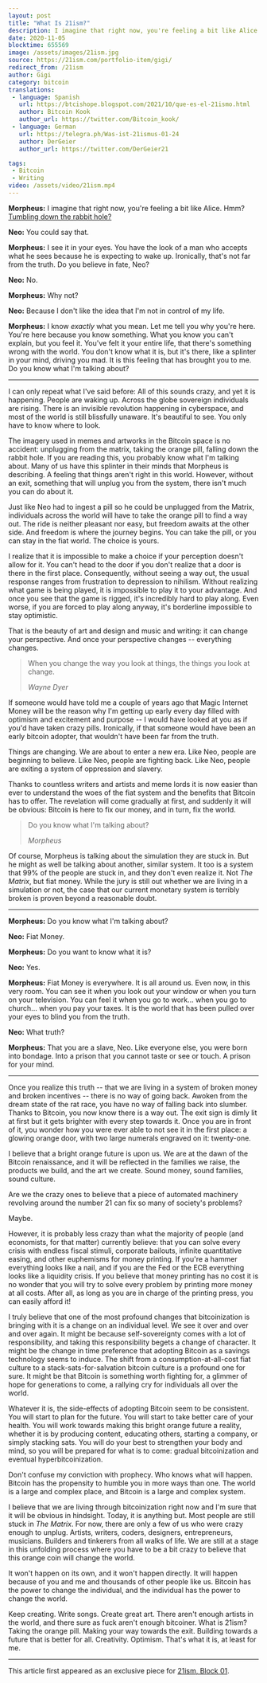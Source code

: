 ```yaml
---
layout: post
title: "What Is 21ism?"
description: I imagine that right now, you're feeling a bit like Alice. Hmm?
date: 2020-11-05
blocktime: 655569
image: /assets/images/21ism.jpg
source: https://21ism.com/portfolio-item/gigi/
redirect_from: /21ism
author: Gigi
category: bitcoin
translations:
 - language: Spanish
   url: https://btcishope.blogspot.com/2021/10/que-es-el-21ismo.html
   author: Bitcoin Kook
   author_url: https://twitter.com/Bitcoin_kook/
 - language: German
   url: https://telegra.ph/Was-ist-21ismus-01-24
   author: DerGeier
   author_url: https://twitter.com/DerGeier21

tags:
 - Bitcoin
 - Writing
video: /assets/video/21ism.mp4
---
```


**Morpheus:**
I imagine that right now, you\'re feeling a bit like Alice. Hmm?
[Tumbling down the rabbit hole?](https://21lessons.com)

**Neo:**
You could say that.

**Morpheus:**
I see it in your eyes. You have the look of a man who accepts what he sees
because he is expecting to wake up. Ironically, that\'s not far from the truth.
Do you believe in fate, Neo?

**Neo:**
No.

**Morpheus:**
Why not?

**Neo:**
Because I don\'t like the idea that I\'m not in control of my life.

**Morpheus:**
I know *exactly* what you mean. Let me tell you why you\'re here.
You\'re here because you know something. What you know you can\'t
explain, but you feel it. You\'ve felt it your entire life, that
there\'s something wrong with the world. You don\'t know what it is, but
it\'s there, like a splinter in your mind, driving you mad. It is this
feeling that has brought you to me. Do you know what I\'m talking
about?

---

I can only repeat what I've said before: All of this sounds crazy, and
yet it is happening. People are waking up. Across the globe sovereign
individuals are rising. There is an invisible revolution happening in
cyberspace, and most of the world is still blissfully unaware. It's
beautiful to see. You only have to know where to look.

The imagery used in memes and artworks in the Bitcoin space is no
accident: unplugging from the matrix, taking the orange pill, falling
down the rabbit hole. If you are reading this, you probably know what
I'm talking about. Many of us have this splinter in their minds that
Morpheus is describing. A feeling that things aren't right in this
world. However, without an exit, something that will unplug you from the
system, there isn't much you can do about it.

Just like Neo had to ingest a pill so he could be unplugged from the
Matrix, individuals across the world will have to take the orange pill
to find a way out. The ride is neither pleasant nor easy, but freedom
awaits at the other side. And freedom is where the journey begins. You
can take the pill, or you can stay in the fiat world. The choice is
yours.

I realize that it is impossible to make a choice if your perception
doesn't allow for it. You can't head to the door if you don't realize
that a door is there in the first place. Consequently, without seeing a
way out, the usual response ranges from frustration to depression to
nihilism. Without realizing what game is being played, it is impossible
to play it to your advantage. And once you see that the game is rigged,
it's incredibly hard to play along. Even worse, if you are forced to
play along anyway, it's borderline impossible to stay optimistic.

That is the beauty of art and design and music and writing: it can
change your perspective. And once your perspective changes -- everything
changes.

> When you change the way you look at things, the things you look at
> change.
>
> <cite>Wayne Dyer</cite>

If someone would have told me a couple of years ago that Magic Internet
Money will be the reason why I'm getting up early every day filled with
optimism and excitement and purpose -- I would have looked at you as if
you'd have taken crazy pills. Ironically, if that someone would have
been an early bitcoin adopter, that wouldn't have been far from the
truth.

Things are changing. We are about to enter a new era. Like Neo, people
are beginning to believe. Like Neo, people are fighting back. Like Neo,
people are exiting a system of oppression and slavery.

Thanks to countless writers and artists and meme lords it is now easier
than ever to understand the woes of the fiat system and the benefits
that Bitcoin has to offer. The revelation will come gradually at first,
and suddenly it will be obvious: Bitcoin is here to fix our money, and
in turn, fix the world.

> Do you know what I'm talking about?
>
> <cite>Morpheus</cite>

Of course, Morpheus is talking about the simulation they are stuck in.
But he might as well be talking about another, similar system. It too is
a system that 99% of the people are stuck in, and they don't even
realize it. Not *The Matrix*, but fiat money. While the jury is still out
whether we are living in a simulation or not, the case that our current
monetary system is terribly broken is proven beyond a reasonable doubt.

---

**Morpheus:**
Do you know what I\'m talking about?

**Neo:**
Fiat Money.

**Morpheus:**
Do you want to know what it is?

**Neo:**
Yes.

**Morpheus:**
Fiat Money is everywhere. It is all around us. Even now, in this very
room. You can see it when you look out your window or when you turn on
your television. You can feel it when you go to work\... when you go to
church\... when you pay your taxes. It is the world that has been pulled
over your eyes to blind you from the truth.

**Neo:**
What truth?

**Morpheus:**
That you are a slave, Neo. Like everyone else, you were born into
bondage. Into a prison that you cannot taste or see or touch. A prison
for your mind.

---

Once you realize this truth -- that we are living in a system of broken
money and broken incentives -- there is no way of going back. Awoken
from the dream state of the rat race, you have no way of falling back
into slumber. Thanks to Bitcoin, you now know there is a way out. The
exit sign is dimly lit at first but it gets brighter with every step
towards it. Once you are in front of it, you wonder how you were ever
able to not see it in the first place: a glowing orange door, with two
large numerals engraved on it: twenty-one.

I believe that a bright orange future is upon us. We are at the dawn of
the Bitcoin renaissance, and it will be reflected in the families we
raise, the products we build, and the art we create. Sound money, sound
families, sound culture.

Are we the crazy ones to believe that a piece of automated machinery
revolving around the number 21 can fix so many of society's problems?

Maybe.

However, it is probably less crazy than what the majority of people (and
economists, for that matter) currently believe: that you can solve every
crisis with endless fiscal stimuli, corporate bailouts, infinite
quantitative easing, and other euphemisms for money printing. If you're
a hammer everything looks like a nail, and if you are the Fed or the ECB
everything looks like a liquidity crisis. If you believe that money
printing has no cost it is no wonder that you will try to solve every
problem by printing more money at all costs. After all, as long as you
are in charge of the printing press, you can easily afford it!

I truly believe that one of the most profound changes that
bitcoinization is bringing with it is a change on an individual level.
We see it over and over and over again. It might be because
self-sovereignty comes with a lot of responsibility, and taking this
responsibility begets a change of character. It might be the change in
time preference that adopting Bitcoin as a savings technology seems to
induce. The shift from a consumption-at-all-cost fiat culture to a
stack-sats-for-salvation bitcoin culture is a profound one for sure. It
might be that Bitcoin is something worth fighting for, a glimmer of hope
for generations to come, a rallying cry for individuals all over the
world.

Whatever it is, the side-effects of adopting Bitcoin seem to be
consistent. You will start to plan for the future. You will start to
take better care of your health. You will work towards making this
bright orange future a reality, whether it is by producing content,
educating others, starting a company, or simply stacking sats. You will
do your best to strengthen your body and mind, so you will be prepared
for what is to come: gradual bitcoinization and eventual
hyperbitcoinization.

Don't confuse my conviction with prophecy. Who knows what will happen.
Bitcoin has the propensity to humble you in more ways than one. The
world is a large and complex place, and Bitcoin is a large and complex
system.

I believe that we are living through bitcoinization right now and I'm
sure that it will be obvious in hindsight. Today, it is anything but.
Most people are still stuck in *The Matrix*. For now, there are only a few
of us who were crazy enough to unplug. Artists, writers, coders,
designers, entrepreneurs, musicians. Builders and tinkerers from all
walks of life. We are still at a stage in this unfolding process where
you have to be a bit crazy to believe that this orange coin will change
the world.

It won't happen on its own, and it won't happen directly. It will happen
because of you and me and thousands of other people like us. Bitcoin has
the power to change the individual, and the individual has the power to
change the world.

Keep creating. Write songs. Create great art. There aren't enough
artists in the world, and there sure as fuck aren't enough bitcoiner.
What is 21ism? Taking the orange pill. Making your way towards the exit.
Building towards a future that is better for all. Creativity. Optimism.
That's what it is, at least for me.

---

This article first appeared as an exclusive piece for
[21ism, Block 01](https://21ism.com/portfolio-item/gigi/).
